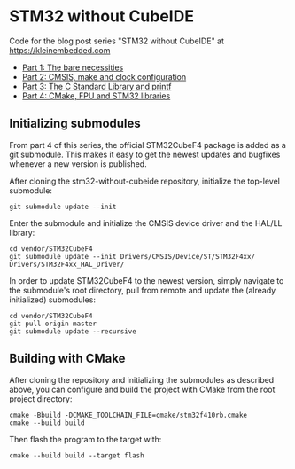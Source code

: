 # STM32 without CubeIDE

Code for the blog post series "STM32 without CubeIDE" at https://kleinembedded.com

- [Part 1: The bare necessities](https://kleinembedded.com/stm32-without-cubeide-part-1-the-bare-necessities)
- [Part 2: CMSIS, make and clock configuration](https://kleinembedded.com/stm32-without-cubeide-part-2-cmsis-make-and-clock-configuration)
- [Part 3: The C Standard Library and printf](https://kleinembedded.com/stm32-without-cubeide-part-3-the-c-standard-library-and-printf)
- [Part 4: CMake, FPU and STM32 libraries](https://kleinembedded.com/stm32-without-cubeide-part-4-cmake-fpu-and-stm32-libraries)

## Initializing submodules
From part 4 of this series, the official STM32CubeF4 package is added as a git submodule. This makes it easy to get the newest updates and bugfixes whenever a new version is published.

After cloning the stm32-without-cubeide repository, initialize the top-level submodule:

`git submodule update --init`

Enter the submodule and initialize the CMSIS device driver and the HAL/LL library:

```shell
cd vendor/STM32CubeF4
git submodule update --init Drivers/CMSIS/Device/ST/STM32F4xx/ Drivers/STM32F4xx_HAL_Driver/
```

In order to update STM32CubeF4 to the newest version, simply navigate to the submodule's root directory, pull from remote and update the 
(already initialized) submodules:

```shell
cd vendor/STM32CubeF4
git pull origin master
git submodule update --recursive
```

## Building with CMake
After cloning the repository and initializing the submodules as described
above, you can configure and build the project with CMake from the root
project directory:

```shell
cmake -Bbuild -DCMAKE_TOOLCHAIN_FILE=cmake/stm32f410rb.cmake
cmake --build build
```

Then flash the program to the target with:

```shell
cmake --build build --target flash
```
